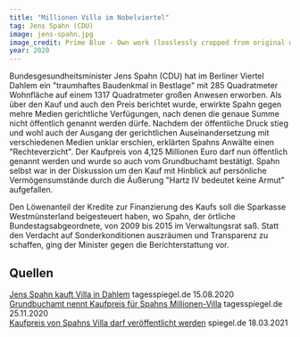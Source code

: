 ```yaml
---
title: "Millionen Villa im Nobelviertel"
tag: Jens Spahn (CDU)
image: jens-spahn.jpg
image_credit: Prime Blue - Own work (losslessly cropped from original with IrfanView), CC BY-SA 4.0, https://commons.wikimedia.org/w/index.php?curid=88430360
year: 2020
---
```


Bundesgesundheitsminister Jens Spahn (CDU) hat im Berliner Viertel Dahlem ein "traumhaftes Baudenkmal in Bestlage" mit 285 Quadratmeter Wohnfläche auf
einem 1317 Quadratmeter großen Anwesen erworben. Als über den Kauf und auch den Preis berichtet wurde, erwirkte Spahn gegen mehre Medien gerichtliche
Verfügungen, nach denen die genaue Summe nicht öffentlich genannt werden dürfe. Nachdem der öffentliche Druck stieg und wohl auch der Ausgang
der gerichtlichen Auseinandersetzung mit verschiedenen Medien unklar erschien, erklärten Spahns Anwälte einen "Rechteverzicht". Der Kaufpreis von
4,125 Millionen Euro darf nun öffentlich genannt werden und wurde so auch vom Grundbuchamt bestätigt. Spahn selbst war in der Diskussion um den Kauf
mit Hinblick auf persönliche Vermögensumstände durch die Äußerung "Hartz IV bedeutet keine Armut" aufgefallen.

Den Löwenanteil der Kredite zur Finanzierung des Kaufs soll die Sparkasse Westmünsterland beigesteuert haben, wo Spahn, der örtliche Bundestagsabgeordnete,
von 2009 bis 2015 im Verwaltungsrat saß. Statt den Verdacht auf Sonderkonditionen auszräumen und Transparenz zu schaffen, ging der Minister
gegen die Berichterstattung vor.

<!--more-->

## Quellen

[Jens Spahn kauft Villa in Dahlem][tagesspiegel1] tagesspiegel.de 15.08.2020  
[Grundbuchamt nennt Kaufpreis für Spahns Millionen-Villa][tagesspiegel2] tagesspiegel.de 25.11.2020  
[Kaufpreis von Spahns Villa darf veröffentlicht werden][spiegel] spiegel.de 18.03.2021  

[tagesspiegel1]: https://www.tagesspiegel.de/berlin/300-quadratmeter-wohnflaeche-jens-spahn-kauft-villa-in-dahlem/26096714.html
[tagesspiegel2]: https://www.tagesspiegel.de/politik/berlin-dahlem-grundbuchamt-nennt-kaufpreis-fuer-spahns-millionen-villa/26650754.html
[spiegel]: https://www.spiegel.de/politik/deutschland/jens-spahn-villa-in-berlin-dahlem-kostete-4-125-millionen-euro-a-d8a665b4-4746-4ce8-898b-a1eb6713b0dd
